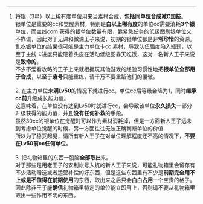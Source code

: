 ***
1. 将银（3星）以上稀有度单位用来当素材合成，**包括同单位合成减C加技**。<br 
/>银单位是重要的cc和觉醒素材，特别是**白以上稀有度**的单位cc需要消耗**3个银**单位，而主线com
获得的银单位数量有限，靠紧急任务的低级图刷银单位又不靠谱，因此对于无课和微课王子来说，初期的银单位都是**非常珍惜**的资源。<br 
/>乱吃银单位的结果很可能是主力单位卡cc
素材，导致队伍强度陷入瓶颈，以至于主线卡进度只能硬着头皮在活动低级图靠天吃饭，这对一名新人王子来说是**致命的**。<br 
/>不少不爱看攻略的王子上来就根据玩其他游戏的经验习惯性地**把银单位全部用于合成**，以至于**废号**只能重练，请千万不要重蹈他们的覆辙。<br 
/><br />2. 
在主力单位**未满Lv50**的情况下就进行cc。单位cc后等级会降为1，同时**继承cc前**升级成长能力值。<br />这意味着，在单位没有达到Lv50时就进行cc，会导致该单位**永久损失**一部分升级获得的能力值，并且**没有任何补救**的手段。<br />虽然30cc的银单位在觉醒时可以作为素材消耗掉，但是一方面新人王子远未到考虑单位觉醒的时候，另一方面往往无法正确判断单位的价值.<br />所以为了稳妥起见，请所有新人王子在对单位理解程度还不高的情况下，**不要在Lv50前cc任何单位**。<br /><br />3. 把礼物箱里的东西一股脑**全部取出**来。<br />对于那些是用老王子的安利帐号入坑的新人王子来说，可能礼物箱里会留存有不少活动赠送或者运营补偿的好东西，但是这些东西里有不少是**前期完全用不上或是不值得在前期使用**的东西，取出来之后只会**白白占用**一个宝贵的格子。<br />因此除非王子能**确信**礼物箱里特定的单位能立即用上，否则请不要从礼物箱里取出一些作用不明的东西。
